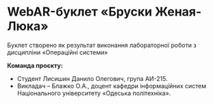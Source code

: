 # WebAR-буклет «Бруски Женая-Люка»
Буклет створено як результат виконання лабораторної роботи з дисципліни «Операційні системи»

**Команда проєкту:**
- Студент Лисишин Данило Олегович, група АИ-215.
- Викладач – Блажко О.А., доцент кафедри інформаційних систем Національного університету «Одеська політехніка».
